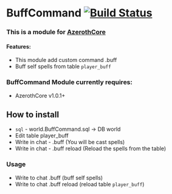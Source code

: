 # BuffCommand [![Build Status](https://travis-ci.org/Winfidonarleyan/BuffCommand-module.svg?branch=master)](https://travis-ci.org/Winfidonarleyan/BuffCommand-module)

### This is a module for [AzerothCore](http://www.azerothcore.org)

#### Features:
- This module add custom command .buff
- Buff self spells from table `player_buff`

### BuffCommand Module currently requires:
- AzerothCore v1.0.1+

## How to install
* `sql` - world.BuffCommand.sql -> DB world
* Edit table player_buff
* Write in chat - .buff (You will be cast spells)
* Write in chat - .buff reload (Reload the spells from the table)

### Usage
- Write to chat .buff (buff self spells)
- Write to chat .buff reload (reload table `player_buff`)
